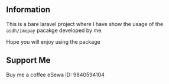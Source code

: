 ## Information

This is a bare laravel project where I have show the usage of the `asdh/imepay` pacakge developed by me.

Hope you will enjoy using the package

## Support Me

Buy me a coffee
eSewa ID: 9840594104
